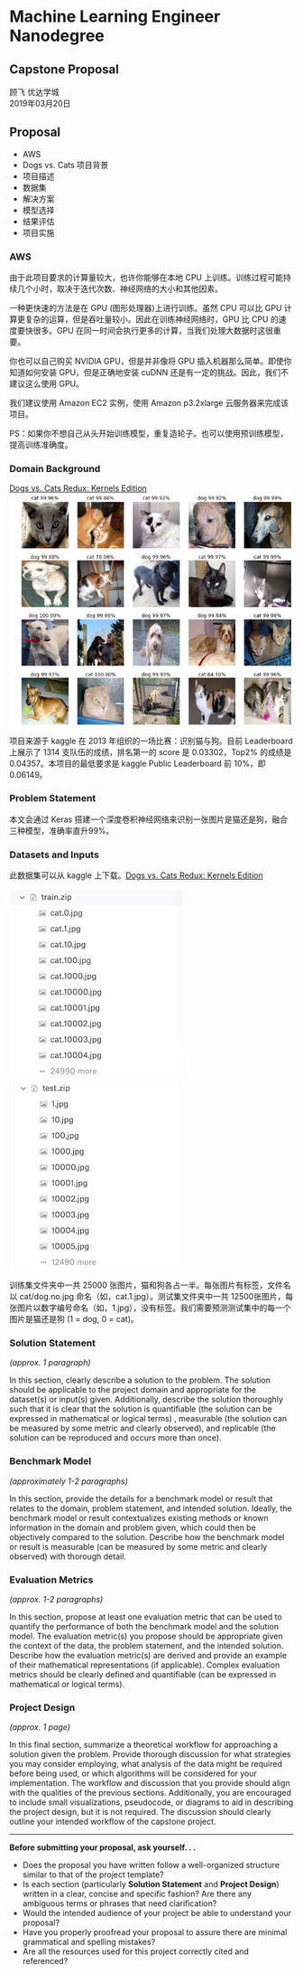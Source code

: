 # Machine Learning Engineer Nanodegree
## Capstone Proposal
顾飞 优达学城  
2019年03月20日

## Proposal
-    AWS
-    Dogs vs. Cats 项目背景
-    项目描述
-    数据集
-    解决方案
-    模型选择
-    结果评估
-    项目实施

### AWS
由于此项目要求的计算量较大，也许你能够在本地 CPU 上训练。训练过程可能持续几个小时，取决于迭代次数、神经网络的大小和其他因素。

一种更快速的方法是在 GPU (图形处理器)上进行训练。虽然 CPU 可以比 GPU 计算更复杂的运算，但是吞吐量较小。因此在训练神经网络时，GPU 比 CPU 的速度要快很多。GPU 在同一时间会执行更多的计算，当我们处理大数据时这很重要。

你也可以自己购买 NVIDIA GPU，但是并非像将 GPU 插入机器那么简单。即使你知道如何安装 GPU，但是正确地安装 cuDNN 还是有一定的挑战。因此，我们不建议这么使用 GPU。

我们建议使用 Amazon EC2 实例，使用 Amazon p3.2xlarge 云服务器来完成该项目。

PS：如果你不想自己从头开始训练模型，重复造轮子。也可以使用预训练模型，提高训练准确度。

### Domain Background
[Dogs vs. Cats Redux: Kernels Edition](https://www.kaggle.com/c/dogs-vs-cats-redux-kernels-edition)
![](dogvscat.png)
项目来源于 kaggle 在 2013 年组织的一场比赛：识别猫与狗。目前 Leaderboard 上展示了 1314 支队伍的成绩，排名第一的 score 是 0.03302，Top2% 的成绩是 0.04357。本项目的最低要求是 kaggle Public Leaderboard 前 10%，即 0.06149。

### Problem Statement
本文会通过 Keras 搭建一个深度卷积神经网络来识别一张图片是猫还是狗，融合三种模型，准确率直升99%。

### Datasets and Inputs
此数据集可以从 kaggle 上下载。[Dogs vs. Cats Redux: Kernels Edition](https://www.kaggle.com/c/dogs-vs-cats-redux-kernels-edition/data)

![](train.png)
![](test.png)

训练集文件夹中一共 25000 张图片，猫和狗各占一半。每张图片有标签，文件名以 cat/dog.no.jpg 命名（如，cat.1.jpg）。测试集文件夹中一共 12500张图片，每张图片以数字编号命名（如，1.jpg），没有标签。我们需要预测测试集中的每一个图片是猫还是狗 (1 = dog, 0 = cat)。

### Solution Statement
_(approx. 1 paragraph)_

In this section, clearly describe a solution to the problem. The solution should be applicable to the project domain and appropriate for the dataset(s) or input(s) given. Additionally, describe the solution thoroughly such that it is clear that the solution is quantifiable (the solution can be expressed in mathematical or logical terms) , measurable (the solution can be measured by some metric and clearly observed), and replicable (the solution can be reproduced and occurs more than once).

### Benchmark Model
_(approximately 1-2 paragraphs)_

In this section, provide the details for a benchmark model or result that relates to the domain, problem statement, and intended solution. Ideally, the benchmark model or result contextualizes existing methods or known information in the domain and problem given, which could then be objectively compared to the solution. Describe how the benchmark model or result is measurable (can be measured by some metric and clearly observed) with thorough detail.

### Evaluation Metrics
_(approx. 1-2 paragraphs)_

In this section, propose at least one evaluation metric that can be used to quantify the performance of both the benchmark model and the solution model. The evaluation metric(s) you propose should be appropriate given the context of the data, the problem statement, and the intended solution. Describe how the evaluation metric(s) are derived and provide an example of their mathematical representations (if applicable). Complex evaluation metrics should be clearly defined and quantifiable (can be expressed in mathematical or logical terms).

### Project Design
_(approx. 1 page)_

In this final section, summarize a theoretical workflow for approaching a solution given the problem. Provide thorough discussion for what strategies you may consider employing, what analysis of the data might be required before being used, or which algorithms will be considered for your implementation. The workflow and discussion that you provide should align with the qualities of the previous sections. Additionally, you are encouraged to include small visualizations, pseudocode, or diagrams to aid in describing the project design, but it is not required. The discussion should clearly outline your intended workflow of the capstone project.

-----------

**Before submitting your proposal, ask yourself. . .**

- Does the proposal you have written follow a well-organized structure similar to that of the project template?
- Is each section (particularly **Solution Statement** and **Project Design**) written in a clear, concise and specific fashion? Are there any ambiguous terms or phrases that need clarification?
- Would the intended audience of your project be able to understand your proposal?
- Have you properly proofread your proposal to assure there are minimal grammatical and spelling mistakes?
- Are all the resources used for this project correctly cited and referenced?
